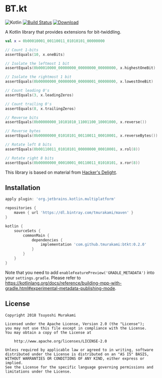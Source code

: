 # BT.kt

![Kotlin](https://img.shields.io/badge/Kotlin-1.3.11%2B-blue.svg)
[![Build Status](https://travis-ci.org/tmurakami/btkt.svg?branch=master)](https://travis-ci.org/tmurakami/btkt/)
[![Download](https://api.bintray.com/packages/tmurakami/maven/btkt/images/download.svg)](https://bintray.com/tmurakami/maven/btkt/_latestVersion)

A Kotlin library that provides extensions for bit-twiddling.

```kotlin
val x = 0b00010001_00110011_01010101_00000000

// Count 1-bits
assertEquals(10, x.oneBits)

// Isolate the leftmost 1 bit
assertEquals(0b00010000_00000000_00000000_00000000, x.highestOneBit)

// Isolate the rightmost 1 bit
assertEquals(0b00000000_00000000_00000001_00000000, x.lowestOneBit)

// Count leading 0's
assertEquals(3, x.leadingZeros)

// Count trailing 0's
assertEquals(8, x.trailingZeros)

// Reverse bits
assertEquals(0b00000000_10101010_11001100_10001000, x.reverse())

// Reverse bytes
assertEquals(0b00000000_01010101_00110011_00010001, x.reverseBytes())

// Rotate left 8 bits
assertEquals(0b00110011_01010101_00000000_00010001, x.rol(8))

// Rotate right 8 bits
assertEquals(0b00000000_00010001_00110011_01010101, x.ror(8))
```

This library is based on material from [Hacker's Delight](http://www.hackersdelight.org/).

## Installation

```groovy
apply plugin: 'org.jetbrains.kotlin.multiplatform'

repositories {
    maven { url 'https://dl.bintray.com/tmurakami/maven' }
}

kotlin {
    sourceSets {
        commonMain {
            dependencies {
                implementation 'com.github.tmurakami:btkt:0.2.0' 
            }
        }
    }
}
```

Note that you need to add `enableFeaturePreview('GRADLE_METADATA')` into
your `settings.gradle`. Please refer to https://kotlinlang.org/docs/reference/building-mpp-with-gradle.html#experimental-metadata-publishing-mode.

## License

```
Copyright 2018 Tsuyoshi Murakami

Licensed under the Apache License, Version 2.0 (the "License");
you may not use this file except in compliance with the License.
You may obtain a copy of the License at

    http://www.apache.org/licenses/LICENSE-2.0

Unless required by applicable law or agreed to in writing, software
distributed under the License is distributed on an "AS IS" BASIS,
WITHOUT WARRANTIES OR CONDITIONS OF ANY KIND, either express or implied.
See the License for the specific language governing permissions and
limitations under the License.
```
